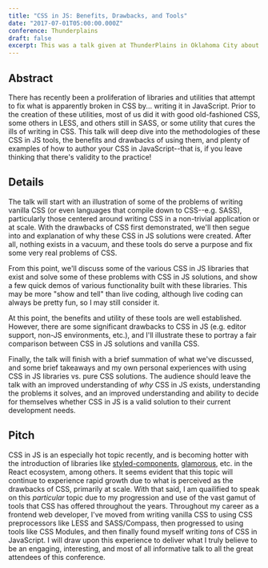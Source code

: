 ```yaml
---
title: "CSS in JS: Benefits, Drawbacks, and Tools"
date: "2017-07-01T05:00:00.000Z"
conference: Thunderplains
draft: false
excerpt: This was a talk given at ThunderPlains in Oklahoma City about CSS in JS. It intended to be a gentle introduction to CSS in JS and some best practices around the budding practice.
---
```


## Abstract

There has recently been a proliferation of libraries and utilities that attempt to fix what is apparently broken in CSS by... writing it in JavaScript. Prior to the creation of these utilities, most of us did it with good old-fashioned CSS, some others in LESS, and others still in SASS, or some utility that cures the ills of writing in CSS. This talk will deep dive into the methodologies of these CSS in JS tools, the benefits and drawbacks of using them, and plenty of examples of how to author your CSS in JavaScript--that is, if you leave thinking that there's validity to the practice!

## Details

The talk will start with an illustration of some of the problems of writing vanilla CSS (or even languages that compile down to CSS--e.g. SASS), particularly those centered around writing CSS in a non-trivial application or at scale. With the drawbacks of CSS first demonstrated, we'll then segue into and explanation of why these CSS in JS solutions were created. After all, nothing exists in a vacuum, and these tools do serve a purpose and fix some very real problems of CSS.

From this point, we'll discuss some of the various CSS in JS libraries that exist and solve some of these problems with CSS in JS solutions, and show a few quick demos of various functionality built with these libraries. This may be more "show and tell" than live coding, although live coding can always be pretty fun, so I may still consider it.

At this point, the benefits and utility of these tools are well established. However, there are some significant drawbacks to CSS in JS (e.g. editor support, non-JS environments, etc.), and I'll illustrate these to portray a fair comparison between CSS in JS solutions and vanilla CSS.

Finally, the talk will finish with a brief summation of what we've discussed, and some brief takeaways and my own personal experiences with using CSS in JS libraries vs. pure CSS solutions. The audience should leave the talk with an improved understanding of _why_ CSS in JS exists, understanding the problems it solves, and an improved understanding and ability to decide for themselves whether CSS in JS is a valid solution to their current development needs.

## Pitch

CSS in JS is an especially hot topic recently, and is becoming hotter with the introduction of libraries like [styled-components](https://github.com/styled-components/styled-components), [glamorous](https://github.com/paypal/glamorous), etc. in the React ecosystem, among others. It seems evident that this topic will continue to experience rapid growth due to what is perceived as the drawbacks of CSS, primarily at scale. With that said, I am quailified to speak on this _particular_ topic due to my progression and use of the vast gamut of tools that CSS has offered throughout the years. Throughout my career as a frontend web developer, I've moved from writing vanilla CSS to using CSS preprocessors like LESS and SASS/Compass, then progressed to using tools like CSS Modules, and then finally found myself writing _tons_ of CSS in JavaScript. I will draw upon this experience to deliver what I truly believe to be an engaging, interesting, and most of all informative talk to all the great attendees of this conference.

<!-- https://cfp.techlahoma.org/events/thunderplains-2017/proposals/new -->
